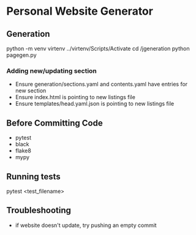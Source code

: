# Personal Website Generator

## Generation
python -m venv virtenv
../virtenv/Scripts/Activate
cd <ROOT>/jgeneration
python pagegen.py

### Adding new/updating section
- Ensure generation/sections.yaml and contents.yaml have entries for new section
- Ensure index.html is pointing to new listings file
- Ensure templates/head.yaml.json is pointing to new listings file

## Before Committing Code
- pytest
- black
- flake8
- mypy

## Running tests
pytest <test_filename>

## Troubleshooting
- if website doesn't update, try pushing an empty commit


